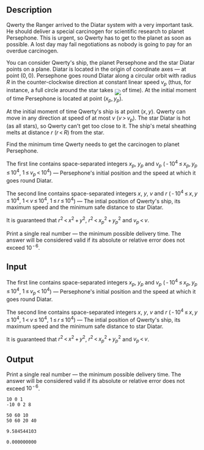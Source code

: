 ## Description

<div><p>Qwerty the Ranger arrived to the Diatar system with a very important task. He should deliver a special carcinogen for scientific research to planet Persephone. This is urgent, so Qwerty has to get to the planet as soon as possible. A lost day may fail negotiations as nobody is going to pay for an overdue carcinogen.</p><p>You can consider Qwerty's ship, the planet Persephone and the star Diatar points on a plane. Diatar is located in the origin of coordinate axes — at point <span class="tex-span">(0, 0)</span>. Persephone goes round Diatar along a circular orbit with radius <span class="tex-span"><i>R</i></span> in the counter-clockwise direction at constant linear speed <span class="tex-span"><i>v</i><sub class="lower-index"><i>p</i></sub></span> (thus, for instance, a full circle around the star takes <img align="middle" class="tex-formula" src="file://hvLjkiXK.png" style="max-width: 100.0%;max-height: 100.0%;"> of time). At the initial moment of time Persephone is located at point <span class="tex-span">(<i>x</i><sub class="lower-index"><i>p</i></sub>, <i>y</i><sub class="lower-index"><i>p</i></sub>)</span>.</p><p>At the initial moment of time Qwerty's ship is at point <span class="tex-span">(<i>x</i>, <i>y</i>)</span>. Qwerty can move in any direction at speed of at most <span class="tex-span"><i>v</i></span> (<span class="tex-span"><i>v</i> &gt; <i>v</i><sub class="lower-index"><i>p</i></sub></span>). The star Diatar is hot (as all stars), so Qwerty can't get too close to it. The ship's metal sheathing melts at distance <span class="tex-span"><i>r</i></span> (<span class="tex-span"><i>r</i> &lt; <i>R</i></span>) from the star.</p><p>Find the minimum time Qwerty needs to get the carcinogen to planet Persephone.</p></div><div class="input-specification"><p>The first line contains space-separated integers <span class="tex-span"><i>x</i><sub class="lower-index"><i>p</i></sub></span>, <span class="tex-span"><i>y</i><sub class="lower-index"><i>p</i></sub></span> and <span class="tex-span"><i>v</i><sub class="lower-index"><i>p</i></sub></span> (<span class="tex-span"> - 10<sup class="upper-index">4</sup> ≤ <i>x</i><sub class="lower-index"><i>p</i></sub>, <i>y</i><sub class="lower-index"><i>p</i></sub> ≤ 10<sup class="upper-index">4</sup></span>, <span class="tex-span">1 ≤ <i>v</i><sub class="lower-index"><i>p</i></sub> &lt; 10<sup class="upper-index">4</sup></span>) — Persephone's initial position and the speed at which it goes round Diatar.</p><p>The second line contains space-separated integers <span class="tex-span"><i>x</i></span>, <span class="tex-span"><i>y</i></span>, <span class="tex-span"><i>v</i></span> and <span class="tex-span"><i>r</i></span> (<span class="tex-span"> - 10<sup class="upper-index">4</sup> ≤ <i>x</i>, <i>y</i> ≤ 10<sup class="upper-index">4</sup></span>, <span class="tex-span">1 &lt; <i>v</i> ≤ 10<sup class="upper-index">4</sup></span>, <span class="tex-span">1 ≤ <i>r</i> ≤ 10<sup class="upper-index">4</sup></span>) — The intial position of Qwerty's ship, its maximum speed and the minimum safe distance to star Diatar.</p><p>It is guaranteed that <span class="tex-span"><i>r</i><sup class="upper-index">2</sup> &lt; <i>x</i><sup class="upper-index">2</sup> + <i>y</i><sup class="upper-index">2</sup></span>, <span class="tex-span"><i>r</i><sup class="upper-index">2</sup> &lt; <i>x</i><sub class="lower-index"><i>p</i></sub><sup class="upper-index">2</sup> + <i>y</i><sub class="lower-index"><i>p</i></sub><sup class="upper-index">2</sup></span> and <span class="tex-span"><i>v</i><sub class="lower-index"><i>p</i></sub> &lt; <i>v</i></span>.</p></div><div class="output-specification"><p>Print a single real number — the minimum possible delivery time. The answer will be considered valid if its absolute or relative error does not exceed <span class="tex-span">10<sup class="upper-index"> - 6</sup></span>.</p></div>

## Input

<p>The first line contains space-separated integers <span class="tex-span"><i>x</i><sub class="lower-index"><i>p</i></sub></span>, <span class="tex-span"><i>y</i><sub class="lower-index"><i>p</i></sub></span> and <span class="tex-span"><i>v</i><sub class="lower-index"><i>p</i></sub></span> (<span class="tex-span"> - 10<sup class="upper-index">4</sup> ≤ <i>x</i><sub class="lower-index"><i>p</i></sub>, <i>y</i><sub class="lower-index"><i>p</i></sub> ≤ 10<sup class="upper-index">4</sup></span>, <span class="tex-span">1 ≤ <i>v</i><sub class="lower-index"><i>p</i></sub> &lt; 10<sup class="upper-index">4</sup></span>) — Persephone's initial position and the speed at which it goes round Diatar.</p><p>The second line contains space-separated integers <span class="tex-span"><i>x</i></span>, <span class="tex-span"><i>y</i></span>, <span class="tex-span"><i>v</i></span> and <span class="tex-span"><i>r</i></span> (<span class="tex-span"> - 10<sup class="upper-index">4</sup> ≤ <i>x</i>, <i>y</i> ≤ 10<sup class="upper-index">4</sup></span>, <span class="tex-span">1 &lt; <i>v</i> ≤ 10<sup class="upper-index">4</sup></span>, <span class="tex-span">1 ≤ <i>r</i> ≤ 10<sup class="upper-index">4</sup></span>) — The intial position of Qwerty's ship, its maximum speed and the minimum safe distance to star Diatar.</p><p>It is guaranteed that <span class="tex-span"><i>r</i><sup class="upper-index">2</sup> &lt; <i>x</i><sup class="upper-index">2</sup> + <i>y</i><sup class="upper-index">2</sup></span>, <span class="tex-span"><i>r</i><sup class="upper-index">2</sup> &lt; <i>x</i><sub class="lower-index"><i>p</i></sub><sup class="upper-index">2</sup> + <i>y</i><sub class="lower-index"><i>p</i></sub><sup class="upper-index">2</sup></span> and <span class="tex-span"><i>v</i><sub class="lower-index"><i>p</i></sub> &lt; <i>v</i></span>.</p>

## Output

<p>Print a single real number — the minimum possible delivery time. The answer will be considered valid if its absolute or relative error does not exceed <span class="tex-span">10<sup class="upper-index"> - 6</sup></span>.</p>





```input1
10 0 1
-10 0 2 8

```




```input2
50 60 10
50 60 20 40

```




```output1
9.584544103
```




```output2
0.000000000
```


